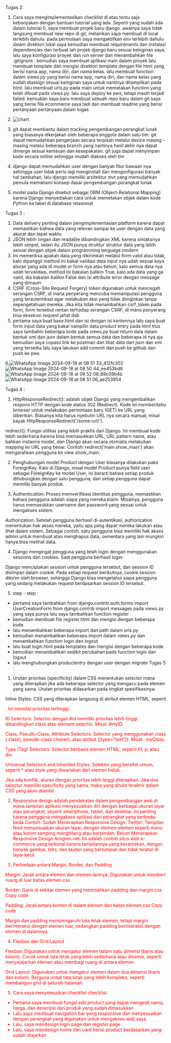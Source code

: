 Tugas 2: 
1. Cara saya mengimplementasikan checklist di atas tentu saja kebanyakan dengan bantuan tutorial yang ada. Seperti yang sudah ada dalam tutorial 0, saya membuat projek baru django. awalnya saya tidak langsung membuat new repo di git, melainkan saya membuat di local terlebih dahulu. pada permulaan saya mengaktifkan env terlebih dahulu dalam direktori lokal saya kemudian membuat requirements dan instalasi dependencies dan terbuat lah projek django baru sesuai keinginan saya. lalu saya konfigurasi proyek dan run server dan menambahkan file .gitignore . kemudian saya membuat aplikasi main dalam proyek lalu membuat template dan mengisi direktori template dengan file html yang berisi nama app, nama diri, dan nama kelas. lalu membuat function dalam views.py yang berisi nama app, nama diri, dan nama kelas yang sudah diassign sesuai keinginan saya untuk nantinya ditampilkan pada html. lalu membuat urls.py pada main untuk memetakan function yang telah dibuat pada views.py. lalu saya deploy ke pws, tetapi masih terjadi failed. kemudian saya baru membuat sebuah repo baru dalam git saya yang berisi file ecommerce saya tadi dan membuat readme yang berisi pertanyaan pertanyaan dalam tugas
   
2. ![chart](https://github.com/user-attachments/assets/8bc4677d-52ca-443c-b417-09c020db4db0)

3. git dapat membantu dalam tracking pengembangan perangkat lunak yang biasanya dikerjakan oleh beberapa anggota dalam satu tim. git dapat memudahkan pengerjaan secara terpisah melalui device masing - masing melalui beberapa branch yang nantinya hasil akhir nya dapat dimerge sesuai kemauan dan kesepakatan. git juga dapat menyimpan kode secara online sehingga mudah diakses oleh tim

4. django dapat memudahkan user dengan banyak fitur bawaan nya sehingga user tidak perlu lagi menginstall dan mengonfigurasi banyak hal tambahan, lalu django memiliki arsitektur mvt yang memudahkan pemula memahami konsep dasar pengembangan perangkat lunak 

5. model pada Django disebut sebagai ORM (Object-Relational Mapping) karena Django menyediakan cara untuk memetakan objek dalam kode Python ke tabel di database relasional

Tugas 3 : 
1. Data delivery penting dalam pengimplementasian platform karena dapat memastikan bahwa data yang relevan sampai ke user dengan data yang akurat dan tepat waktu
2. JSON lebih ringan dan readable dibandingkan XML karena sintaksnya lebih simpel, selain itu JSON punya struktur struktur data yang lebih sesuai dengan objek dalam programming language modern
3. Ini memeriksa apakah data yang dikirimkan melalui form valid atau tidak, kalo dipanggil method ini bakal validasi data input nya udah sesuai kaya aturan yang ada di model or form nya atau belom, kalo semua data nya udah tervalidasi, method ini bakalan balikin True, kalo ada data yang ga valid, dia bakalan balikin False dan isi attribute error dengan message yang dimauin
4. CSRF (Cross-Site Request Forgery) token digunakan untuk mencegah serangan CSRF, di mana penyerang mencoba memanipulasi pengguna yang terautentikasi agar melakukan aksi yang tidak diinginkan tanpa sepengetahuan mereka.
Jika kita tidak menambahkan csrf_token pada form, form tersebut rentan terhadap serangan CSRF, di mana penyerang bisa eksekusi request jahat dsb
5. pertama saya buat base.html dan isi dengan isi kontennya
   lalu saya buat form input data yang bakal nampilin data product entry pada html
   trus saya tambahin beberapa kode pada views.py buat return data dalam bentuk xml dan json dalam bentuk semua data dan beberapa id nya aja
   kemudian saya copass link ke postman dan lihat data dari json dan xml yang tersedia
   lalu saya lakukan add commit dan push ke github dan push ke pws

6.![WhatsApp Image 2024-09-18 at 08 51 33_412fc302](https://github.com/user-attachments/assets/f603af0d-8199-47af-b18f-75ab7845c4c3)
![WhatsApp Image 2024-09-18 at 08 50 44_ee453bd6](https://github.com/user-attachments/assets/d9aa4a96-ef88-4582-a4ac-6cc64b1d099d)
   ![WhatsApp Image 2024-09-18 at 08 52 06_89c09b4b](https://github.com/user-attachments/assets/b9c63137-5dd2-47a6-88f2-c1edcf80c57e)
   ![WhatsApp Image 2024-09-18 at 08 51 06_ae253954](https://github.com/user-attachments/assets/93c08305-7980-4899-b1ae-31a015d13e96)

Tugas 4 : 

1. HttpResponseRedirect(): adalah objek Django yang mengembalikan respons HTTP dengan kode status 302 (Redirect). Kode ini memberitahu browser untuk melakukan permintaan baru (GET) ke URL yang diberikan. Biasanya kita harus nyebutin URL nya secara manual, misal kayak HttpResponseRedirect('/some-url/').

redirect(): Fungsi utilitas yang lebih praktis dari Django. Ini membuat kode lebih sederhana karena bisa memasukkan URL, URL pattern name, atau bahkan instance model, dan Django akan secara otomatis melakukan mapping ke URL yang benar. Contoh: redirect('main:show_main') akan mengarahkan pengguna ke view show_main.

2. Penghubungan model Product dengan User biasanya dilakukan pake ForeignKey. Kalo di Django, misal model Product punya field user sebagai ForeignKey ke model User, ini berarti bahwa setiap produk dihubungkan dengan satu pengguna, dan setiap pengguna dapat memiliki banyak produk.

3. Authentication: Proses memverifikasi identitas pengguna, memastikan bahwa pengguna adalah siapa yang mereka klaim. Misalnya, pengguna harus memasukkan username dan password yang sesuai untuk mengakses sistem.

Authorization: Setelah pengguna berhasil di-autentikasi, authorization menentukan hak akses mereka, yaitu apa yang dapat mereka lakukan atau lihat dalam sistem. Sebagai contoh, satu pengguna bisa memiliki hak akses admin untuk membuat atau menghapus data, sementara yang lain mungkin hanya bisa melihat data.

4. Django mengingat pengguna yang telah login dengan menggunakan sessions dan cookies. Saat pengguna berhasil login:

Django menciptakan session untuk pengguna tersebut, dan session ID disimpan dalam cookie.
Pada setiap request berikutnya, cookie session dikirim oleh browser, sehingga Django bisa mengetahui siapa pengguna yang sedang melakukan request berdasarkan session ID tersebut.

5. step - step : 
- pertama saya tambahkan from django.contrib.auth.forms import UserCreationForm
from django.contrib import messages
pada views.py yang saya punya lalu saya tambahkan function register 
- kemudian membuat file register.html dan mengisi dengan beberapa kode 
- lalu menambahkan beberapa import dan path dalam urls.py
- kemudian menambahkan beberapa import dalam views.py dan menambahkan function login dan logout
- lalu buat login.html pada templates dan mengisi dengan beberapa kode
- kemudian menambahkan sedikit perubahan pada function login dan logout
- lalu menghubungkan productentry dengan user dengan migrate
Tugas 5 :

1. Urutan prioritas (specificity) dalam CSS menentukan selector mana yang diterapkan jika ada beberapa selector yang mengacu pada elemen yang sama. Urutan prioritas didasarkan pada tingkat spesifikasinya:

Inline Styles: CSS yang diterapkan langsung di atribut elemen HTML, seperti <div style="color: red;">. Ini memiliki prioritas tertinggi.

ID Selectors: Selector dengan #id memiliki prioritas lebih tinggi dibandingkan class atau element selector. Misal: #myID.

Class, Pseudo-Class, Attribute Selectors: Selector yang menggunakan class (.class), pseudo-class (:hover), atau atribut ([type="text"]). Misal: .myClass.

Type (Tag) Selectors: Selector berbasis elemen HTML, seperti h1, p, atau div.

Universal Selectors and Inherited Styles: Selektor yang bersifat umum, seperti * atau style yang diwariskan dari elemen induk.

Jika ada konflik, aturan dengan prioritas lebih tinggi diterapkan. Jika dua selector memiliki specificity yang sama, maka yang ditulis terakhir dalam CSS yang akan diambil.

2. Responsive design adalah pendekatan dalam pengembangan web di mana tampilan aplikasi menyesuaikan diri dengan berbagai ukuran layar atau perangkat, seperti smartphone, tablet, dan desktop. Ini penting karena pengguna mengakses aplikasi dari perangkat yang berbeda-beda
Contoh:
Sudah Menerapkan Responsive Design:
   Twitter: Tampilan feed menyesuaikan ukuran layar, dengan elemen-elemen seperti menu atau kolom samping menghilang atau berpindah.
Belum Menerapkan Responsive Design
    Arngren.net: Ini adalah contoh situs web e-commerce yang terkenal karena tampilannya yang berantakan, dengan banyak gambar, teks, dan tautan yang bertumpuk dan tidak teratur di layar kecil.

3. Perbedaan antara Margin, Border, dan Padding

Margin: Jarak antara elemen dan elemen lainnya. Digunakan untuk memberi ruang di luar batas elemen.css 

Border: Garis di sekitar elemen yang memisahkan padding dan margin.css Copy code 

Padding: Jarak antara konten di dalam elemen dan batas elemen.css Copy code 

Margin dan padding mempengaruhi tata letak elemen, tetapi margin berinteraksi dengan elemen luar, sedangkan padding berinteraksi dengan elemen di dalamnya.

4. Flexbox dan Grid Layout

Flexbox: Digunakan untuk mengatur elemen dalam satu dimensi (baris atau kolom). Cocok untuk tata letak yang lebih sederhana atau dinamis, seperti menyejajarkan elemen atau membagi ruang di antara elemen.

Grid Layout: Digunakan untuk mengatur elemen dalam dua dimensi (baris dan kolom). Berguna untuk tata letak yang lebih kompleks, seperti membangun grid di seluruh halaman.

5. Cara saya menyelesaikan checklist checklist 
- Pertama saya membuat fungsi edit product yang dapat mengedit nama, harga, dan deskripsi dari produk yang sudah dimasukkan
- Lalu saya membuat navigation bar yang responsive dan menyesuaikan dengan perangkat yang digunakan untuk mengakses web saya
- Lalu, saya mendesign login page dan register page
- Lalu, saya mendesign home dan card berisi product berdasarkan yang sudah diajarkan



   
